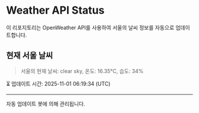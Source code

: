 
# Weather API Status

이 리포지토리는 OpenWeather API를 사용하여 서울의 날씨 정보를 자동으로 업데이트합니다.

## 현재 서울 날씨
> 서울의 현재 날씨: clear sky, 온도: 16.35°C, 습도: 34%

⏳ 업데이트 시간: 2025-11-01 06:19:34 (UTC)

---
자동 업데이트 봇에 의해 관리됩니다.
